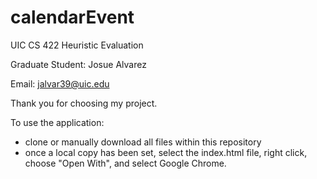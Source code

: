 # calendarEvent
UIC CS 422 Heuristic Evaluation

Graduate Student: Josue Alvarez

Email: jalvar39@uic.edu

Thank you for choosing my project. 

To use the application:
- clone or manually download all files within this repository
- once a local copy has been set, select the index.html file, right click, choose "Open With", and select Google Chrome. 
